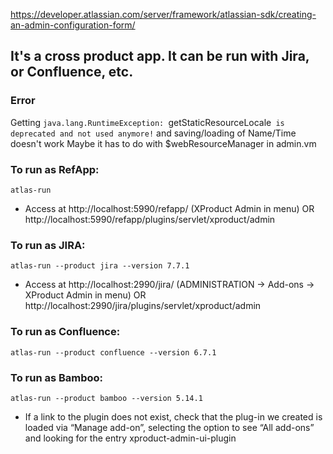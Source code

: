https://developer.atlassian.com/server/framework/atlassian-sdk/creating-an-admin-configuration-form/

## It's a cross product app. It can be run with Jira, or Confluence, etc.

### Error
Getting `java.lang.RuntimeException: `getStaticResourceLocale` is deprecated and not used anymore!` and saving/loading of Name/Time doesn't work
Maybe it has to do with $webResourceManager in admin.vm

### To run as RefApp:

	atlas-run
	
- Access at http://localhost:5990/refapp/ (XProduct Admin in menu) OR http://localhost:5990/refapp/plugins/servlet/xproduct/admin

### To run as JIRA:

	atlas-run --product jira --version 7.7.1
	
- Access at http://localhost:2990/jira/ (ADMINISTRATION -> Add-ons -> XProduct Admin in menu) OR http://localhost:2990/jira/plugins/servlet/xproduct/admin

### To run as Confluence:

	atlas-run --product confluence --version 6.7.1

### To run as Bamboo: 

	atlas-run --product bamboo --version 5.14.1

	
- If a link to the plugin does not exist, check that the plug-in we created is loaded via “Manage add-on”, selecting the option to see “All add-ons” and looking for the entry xproduct-admin-ui-plugin